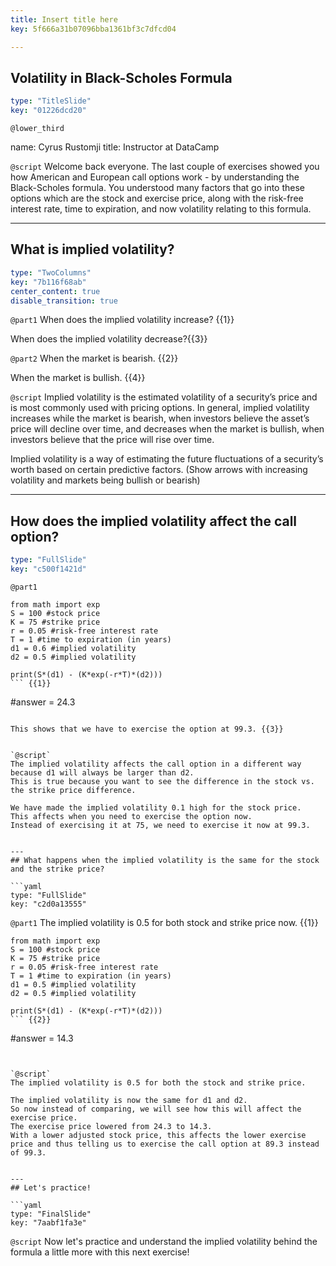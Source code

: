 ```yaml
---
title: Insert title here
key: 5f666a31b07096bba1361bf3c7dfcd04

---
```

## Volatility in Black-Scholes Formula

```yaml
type: "TitleSlide"
key: "01226dcd20"
```

`@lower_third`

name: Cyrus Rustomji
title: Instructor at DataCamp


`@script`
Welcome back everyone.
The last couple of exercises showed you how American and European call options work - by understanding the Black-Scholes formula.
You understood many factors that go into these options which are the stock and exercise price, along with the risk-free interest rate, time to expiration, and now volatility relating to this formula.


---
## What is implied volatility?

```yaml
type: "TwoColumns"
key: "7b116f68ab"
center_content: true
disable_transition: true
```

`@part1`
When does the implied volatility increase? {{1}}


When does the implied volatility decrease?{{3}}


`@part2`
When the market is bearish. {{2}}


When the market is bullish. {{4}}


`@script`
Implied volatility is the estimated volatility of a security’s price and is most commonly used with pricing options.
In general, implied volatility increases while the market is bearish, when investors believe the asset’s price will decline over time, and decreases when the market is bullish, when investors believe that the price will rise over time. 

Implied volatility is a way of estimating the future fluctuations of a security’s worth based on certain predictive factors. (Show arrows with increasing volatility and markets being bullish or bearish)


---
## How does the implied volatility affect the call option?

```yaml
type: "FullSlide"
key: "c500f1421d"
```

`@part1`
```
from math import exp
S = 100 #stock price
K = 75 #strike price
r = 0.05 #risk-free interest rate
T = 1 #time to expiration (in years)
d1 = 0.6 #implied volatility
d2 = 0.5 #implied volatility

print(S*(d1) - (K*exp(-r*T)*(d2)))
``` {{1}}

```
#answer = 24.3
``` {{2}}

This shows that we have to exercise the option at 99.3. {{3}}


`@script`
The implied volatility affects the call option in a different way because d1 will always be larger than d2.
This is true because you want to see the difference in the stock vs. the strike price difference.

We have made the implied volatility 0.1 high for the stock price.
This affects when you need to exercise the option now.
Instead of exercising it at 75, we need to exercise it now at 99.3.


---
## What happens when the implied volatility is the same for the stock and the strike price?

```yaml
type: "FullSlide"
key: "c2d0a13555"
```

`@part1`
The implied volatility is 0.5 for both stock and strike price now. {{1}}

```
from math import exp
S = 100 #stock price
K = 75 #strike price
r = 0.05 #risk-free interest rate
T = 1 #time to expiration (in years)
d1 = 0.5 #implied volatility
d2 = 0.5 #implied volatility

print(S*(d1) - (K*exp(-r*T)*(d2)))
``` {{2}}

```
#answer = 14.3
``` {{3}}


`@script`
The implied volatility is 0.5 for both the stock and strike price.

The implied volatility is now the same for d1 and d2.
So now instead of comparing, we will see how this will affect the exercise price.
The exercise price lowered from 24.3 to 14.3.
With a lower adjusted stock price, this affects the lower exercise price and thus telling us to exercise the call option at 89.3 instead of 99.3.


---
## Let's practice!

```yaml
type: "FinalSlide"
key: "7aabf1fa3e"
```

`@script`
Now let's practice and understand the implied volatility behind the formula a little more with this next exercise!


